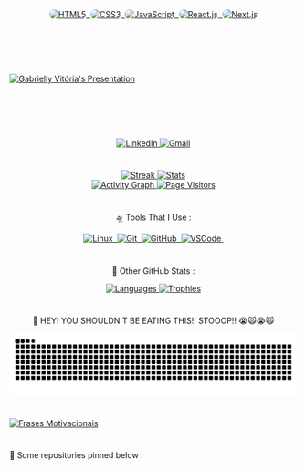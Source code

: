 <!-- Stacks -->
<div align="center">
  <a href="https://github.com/gabrielly-vitoria">
    <img class="badge" src="https://img.shields.io/badge/-HTML5-7A4DFF?style=for-the-badge&logo=html5&logoColor=ffffff" alt="HTML5">&nbsp;
    <img class="badge" src="https://img.shields.io/badge/-CSS3-7A4DFF?style=for-the-badge&logo=css3&logoColor=ffffff" alt="CSS3">&nbsp;
    <img class="badge" src="https://img.shields.io/badge/-JavaScript-7A4DFF?style=for-the-badge&logo=javascript&logoColor=F7DF1E" alt="JavaScript">&nbsp;
    <img class="badge" src="https://img.shields.io/badge/-React.js-7A4DFF?style=for-the-badge&logo=react&logoColor=61DAFB" alt="React.js">&nbsp;
    <img class="badge" src="https://img.shields.io/badge/-Next.js-7A4DFF?style=for-the-badge&logo=next.js&logoColor=ffffff" alt="Next.js">
  </a>
</div>

<!-- Margin -->
<br><br><br><br>

<!-- Typing Presentation -->
<a href="https://github.com/gabrielly-vitoria">
  <img src="https://readme-typing-svg.herokuapp.com/?color=9370DB&size=35&center=true&vCenter=true&width=1000&lines=🪐+Hey,+i'm+Gabrielly+Vitória;⚛️+I'm+a+React+developer;🎨+I'm+a+Frontend+Developer+•+ᴗ+-;🚀+I'm+17+years+old+•ᴗ•;" alt="Gabrielly Vitória's Presentation"/>
</a>

<!-- Margin -->
<br><br><br><br>

<!-- Contato -->
<div align="center">
  <a href="https://www.linkedin.com/in/gabrielly-vit%C3%B3ria-6141882b3/" target="_blank">
    <img src="https://img.shields.io/badge/LinkedIn-7A4DFF?style=for-the-badge&logo=linkedin&logoColor=ffffff&borderRadius=8" alt="LinkedIn" />
  </a>
  <a href="mailto:gabriellyv1244@gmail.com" target="_blank">
    <img src="https://img.shields.io/badge/-Gmail-7A4DFF?style=for-the-badge&logo=gmail&logoColor=ffffff&borderRadius=8" alt="Gmail" />
  </a>
</div>

#

<!-- Streak & Stats -->
<div align="center">
  <a href="https://github.com/gabrielly-vitoria">
    <img width="50%" height="195px" src="https://github-readme-streak-stats-salesp07.vercel.app/?user=gabrielly-vitoria&count_private=true&theme=radical&hide_border=true" alt="Streak" />
    <img width="49%" height="195px" src="https://github-readme-stats.vercel.app/api?username=gabrielly-vitoria&show_icons=true&count_private=true&hide_border=true&theme=radical" alt="Stats" />
  </a>
</div>

<!-- Contributions -->
<div align="center">
  <a href="https://github.com/gabrielly-vitoria">
    <img src="https://github-readme-activity-graph.vercel.app/graph?username=gabrielly-vitoria&bg_color=000000&color=9370DB&line=FFD700&point=1E90FF&area=true&hide_border=true" alt="Activity Graph" />
    <img width="10%" src="https://visitor-badge.laobi.icu/badge?page_id=gabrielly-vitoria.gabrielly-vitoria" alt="Page Visitors" />
  </a>
</div>

#

<!-- Tools -->
<p align="center">🛸 Tools That I Use :</p>
<div align="center">
  <a href="https://github.com/gabrielly-vitoria">
    <img src="https://img.shields.io/badge/-Linux-7A4DFF?style=for-the-badge&logo=linux&logoColor=ffffff&borderRadius=8" alt="Linux">&nbsp;
    <img src="https://img.shields.io/badge/-Git-7A4DFF?style=for-the-badge&logo=git&logoColor=F05032&borderRadius=8" alt="Git">&nbsp;
    <img src="https://img.shields.io/badge/-GitHub-7A4DFF?style=for-the-badge&logo=github&logoColor=ffffff&borderRadius=8" alt="GitHub">&nbsp;
    <img src="https://img.shields.io/badge/-VSCode-7A4DFF?style=for-the-badge&logo=visualstudiocode&logoColor=007ACC&borderRadius=8" alt="VSCode">&nbsp;
  </a>
</div>

#

<!-- Outras Estatísticas -->
<p align="center">🌙 Other GitHub Stats :</p>
<div align="center">
  <a href="https://github.com/gabrielly-vitoria">
    <img width="49%" height="195px" src="https://github-readme-stats.vercel.app/api/top-langs/?username=gabrielly-vitoria&layout=compact&hide_border=true&theme=radical" alt="Languages"/>
    <img width="50%" height="195px" src="https://github-profile-trophy.vercel.app/?username=gabrielly-vitoria&theme=dracula&row=2&no-bg=false&column=5&margin-w=0&margin-h=0" alt="Trophies" />
  </a>
</div>

#

<!-- Snake -->
<p align="center">
  🐍 HEY! YOU SHOULDN'T BE EATING THIS!! STOOOP!! 😭🙀😭🙀
</p>
<div align="center">
  <a href="https://github.com/gabrielly-vitoria">
    <picture align="center">
      <source media="(prefers-color-scheme: dark)" srcset="https://raw.githubusercontent.com/gabrielly-vitoria/gabrielly-vitoria/output/github-contribution-grid-snake-dark.svg">
      <source media="(prefers-color-scheme: light)" srcset="https://raw.githubusercontent.com/gabrielly-vitoria/gabrielly-vitoria/output/github-contribution-grid-snake-dark.svg">
      <img align="center" alt="github contribution grid snake animation" src="https://raw.githubusercontent.com/gabrielly-vitoria/gabrielly-vitoria/output/github-contribution-grid-snake.svg">
    </picture>
  </a>
</div>

#

<!-- Frases -->
<a href="https://github.com/gabrielly-vitoria">
  <img src="https://readme-typing-svg.herokuapp.com/?color=9370DB&size=35&center=true&vCenter=true&width=1000&lines=%F0%9F%A7%91+No+matter+how+hard,+persist,+%26+code!;%F0%9F%9A%80+No+matter+the+challenge,+progress,+%26+code!;%F0%9F%94%A7+No+matter+the+obstacle,+advance,+%26+code!;%F0%9F%93%9A+No+matter+the+mistake,+learn,+%26+code!;%E2%8F%B3+No+matter+the+time,+achieve,+%26+code!;%F0%9F%A4%94+No+matter+the+doubt,+trust,+%26+code!;%F0%9F%95%92+No+matter+the+pace,+continue,+%26+code!;%F0%9F%9B%A4+No+matter+the+path,+follow,+%26+code!;%F0%9F%94%84+No+matter+the+failure,+restart,+%26+code!;%F0%9F%97%82+No+matter+the+chaos,+organize,+%26+code!" alt="Frases Motivacionais">
</a>

#

<!-- Fixos -->
<p align="left">
  📌 Some repositories pinned below :
</p>

<style>
  .badge {
    border-radius: 8px;
  }
</style>
